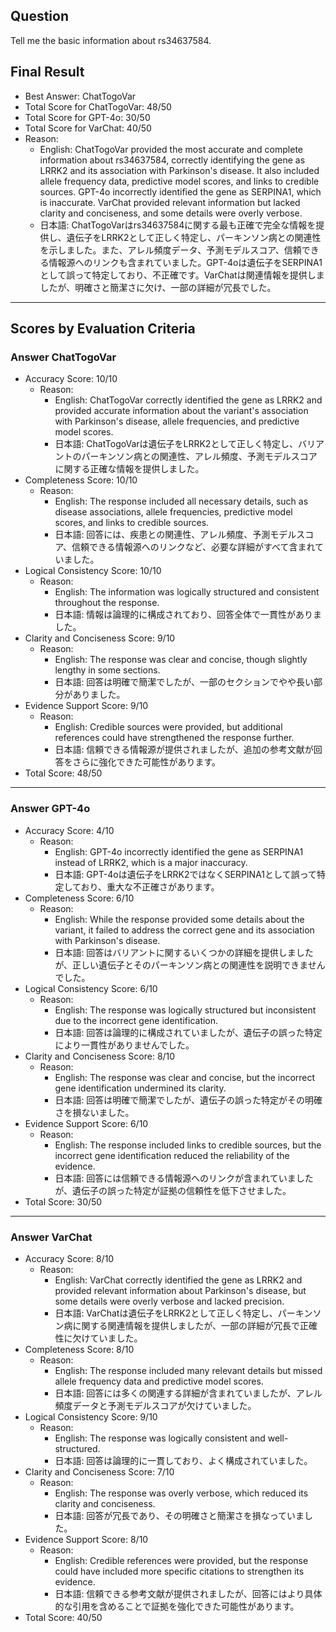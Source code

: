 ## Question

Tell me the basic information about rs34637584.

## Final Result

- Best Answer: ChatTogoVar
- Total Score for ChatTogoVar: 48/50
- Total Score for GPT-4o: 30/50
- Total Score for VarChat: 40/50
- Reason:
  - English: ChatTogoVar provided the most accurate and complete information about rs34637584, correctly identifying the gene as LRRK2 and its association with Parkinson's disease. It also included allele frequency data, predictive model scores, and links to credible sources. GPT-4o incorrectly identified the gene as SERPINA1, which is inaccurate. VarChat provided relevant information but lacked clarity and conciseness, and some details were overly verbose.
  - 日本語: ChatTogoVarはrs34637584に関する最も正確で完全な情報を提供し、遺伝子をLRRK2として正しく特定し、パーキンソン病との関連性を示しました。また、アレル頻度データ、予測モデルスコア、信頼できる情報源へのリンクも含まれていました。GPT-4oは遺伝子をSERPINA1として誤って特定しており、不正確です。VarChatは関連情報を提供しましたが、明確さと簡潔さに欠け、一部の詳細が冗長でした。

---

## Scores by Evaluation Criteria

### Answer ChatTogoVar
- Accuracy Score: 10/10
  - Reason: 
    - English: ChatTogoVar correctly identified the gene as LRRK2 and provided accurate information about the variant's association with Parkinson's disease, allele frequencies, and predictive model scores.
    - 日本語: ChatTogoVarは遺伝子をLRRK2として正しく特定し、バリアントのパーキンソン病との関連性、アレル頻度、予測モデルスコアに関する正確な情報を提供しました。
- Completeness Score: 10/10
  - Reason: 
    - English: The response included all necessary details, such as disease associations, allele frequencies, predictive model scores, and links to credible sources.
    - 日本語: 回答には、疾患との関連性、アレル頻度、予測モデルスコア、信頼できる情報源へのリンクなど、必要な詳細がすべて含まれていました。
- Logical Consistency Score: 10/10
  - Reason: 
    - English: The information was logically structured and consistent throughout the response.
    - 日本語: 情報は論理的に構成されており、回答全体で一貫性がありました。
- Clarity and Conciseness Score: 9/10
  - Reason: 
    - English: The response was clear and concise, though slightly lengthy in some sections.
    - 日本語: 回答は明確で簡潔でしたが、一部のセクションでやや長い部分がありました。
- Evidence Support Score: 9/10
  - Reason: 
    - English: Credible sources were provided, but additional references could have strengthened the response further.
    - 日本語: 信頼できる情報源が提供されましたが、追加の参考文献が回答をさらに強化できた可能性があります。
- Total Score: 48/50

---

### Answer GPT-4o
- Accuracy Score: 4/10
  - Reason: 
    - English: GPT-4o incorrectly identified the gene as SERPINA1 instead of LRRK2, which is a major inaccuracy.
    - 日本語: GPT-4oは遺伝子をLRRK2ではなくSERPINA1として誤って特定しており、重大な不正確さがあります。
- Completeness Score: 6/10
  - Reason: 
    - English: While the response provided some details about the variant, it failed to address the correct gene and its association with Parkinson's disease.
    - 日本語: 回答はバリアントに関するいくつかの詳細を提供しましたが、正しい遺伝子とそのパーキンソン病との関連性を説明できませんでした。
- Logical Consistency Score: 6/10
  - Reason: 
    - English: The response was logically structured but inconsistent due to the incorrect gene identification.
    - 日本語: 回答は論理的に構成されていましたが、遺伝子の誤った特定により一貫性がありませんでした。
- Clarity and Conciseness Score: 8/10
  - Reason: 
    - English: The response was clear and concise, but the incorrect gene identification undermined its clarity.
    - 日本語: 回答は明確で簡潔でしたが、遺伝子の誤った特定がその明確さを損ないました。
- Evidence Support Score: 6/10
  - Reason: 
    - English: The response included links to credible sources, but the incorrect gene identification reduced the reliability of the evidence.
    - 日本語: 回答には信頼できる情報源へのリンクが含まれていましたが、遺伝子の誤った特定が証拠の信頼性を低下させました。
- Total Score: 30/50

---

### Answer VarChat
- Accuracy Score: 8/10
  - Reason: 
    - English: VarChat correctly identified the gene as LRRK2 and provided relevant information about Parkinson's disease, but some details were overly verbose and lacked precision.
    - 日本語: VarChatは遺伝子をLRRK2として正しく特定し、パーキンソン病に関する関連情報を提供しましたが、一部の詳細が冗長で正確性に欠けていました。
- Completeness Score: 8/10
  - Reason: 
    - English: The response included many relevant details but missed allele frequency data and predictive model scores.
    - 日本語: 回答には多くの関連する詳細が含まれていましたが、アレル頻度データと予測モデルスコアが欠けていました。
- Logical Consistency Score: 9/10
  - Reason: 
    - English: The response was logically consistent and well-structured.
    - 日本語: 回答は論理的に一貫しており、よく構成されていました。
- Clarity and Conciseness Score: 7/10
  - Reason: 
    - English: The response was overly verbose, which reduced its clarity and conciseness.
    - 日本語: 回答が冗長であり、その明確さと簡潔さを損なっていました。
- Evidence Support Score: 8/10
  - Reason: 
    - English: Credible references were provided, but the response could have included more specific citations to strengthen its evidence.
    - 日本語: 信頼できる参考文献が提供されましたが、回答にはより具体的な引用を含めることで証拠を強化できた可能性があります。
- Total Score: 40/50